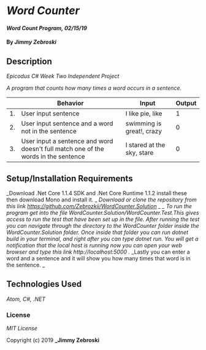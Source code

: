 # _Word Counter_

#### _Word Count Program, 02/15/19_

#### By _**Jimmy Zebroski**_

## Description

_Epicodus C# Week Two Independent Project_

_A program that counts how many times a word occurs in a sentence._

|| Behavior  | Input  | Output  |
|---|---|---|---|
|1.| User input sentence  | I like pie, like   | 1 |
|2.| User input sentence and a word not in the sentence  | swimming is great!, crazy   | 0  |
|3.| User input a sentence and word doesn't full match one of the words in the sentence | I stared at the sky, stare | 0 |


## Setup/Installation Requirements
_Download .Net Core 1.1.4 SDK and .Net Core Runtime 1.1.2 install these then download Mono and install it. _
_Download or clone the repository from this link https://github.com/Zebrozkii/WordCounter.Solution _
_ To run the program get into the file WordCounter.Solution/WordCounter.Test.This gives access to run the test that have been set up in the file._
_After running the test you can navigate through the directory to the WordCounter folder inside the WordCounter.Solution folder._
_Once inside that folder you can run dotnet build in your terminal, and right after you can type dotnet run._
_You will get a notification that the local host is running now you can open your web browser and type this link http://localhost:5000 ._
_Lastly you can enter a word and a sentence and it will show you how many times that word is in the sentence. _


## Technologies Used

_Atom, C#, .NET_

### License

*MIT License*

Copyright (c) 2019 **_Jimmy Zebroski**
